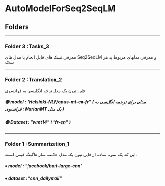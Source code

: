 # AutoModelForSeq2SeqLM
## Folders
---
### Folder 3 : Tasks_3
معرفی تسک های قابل انجام با مدل های Seq2SeqLM و معرفی مدلهای مربوط به هر تسک

---
### Folder 2 : Translation_2
فاین تیون یک مدل ترجه انگلیسی به فرانسوی
##### 🟢 model : "Helsinki-NLP/opus-mt-en-fr" ( مدلی برای ترجمه انگلیسی به فرانسوی : MarianMT یک مدل )
##### 🟢 Dataset : "wmt14" ( "fr-en" )

---
### Folder 1 : Summarization_1 
این کد یک نمونه ساده از فاین تیون یک مدل خلاصه ساز هاگینگ فیس است.
##### ♦️ model :  "facebook/bart-large-cnn"
##### ♦️ dataset : "cnn_dailymail"

